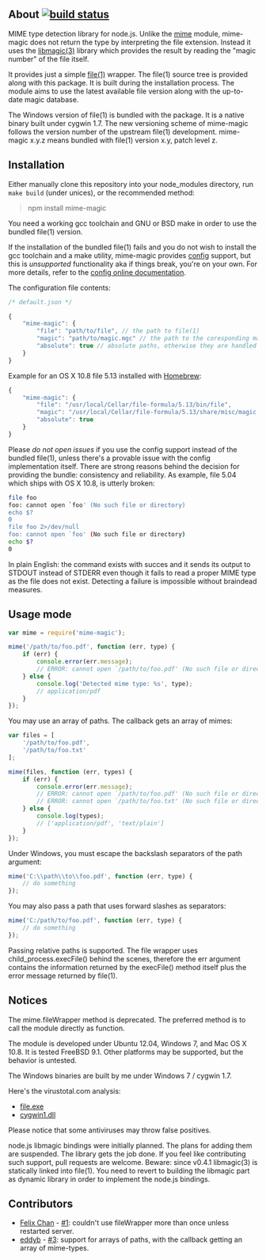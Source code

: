 ## About [![build status](https://secure.travis-ci.org/SaltwaterC/mime-magic.png?branch=master)](http://travis-ci.org/SaltwaterC/mime-magic)

MIME type detection library for node.js. Unlike the [mime](https://github.com/broofa/node-mime) module, mime-magic does not return the type by interpreting the file extension. Instead it uses the [libmagic(3)](http://linux.die.net/man/3/libmagic) library which provides the result by reading the "magic number" of the file itself.

It provides just a simple [file(1)](http://linux.die.net/man/1/file) wrapper. The file(1) source tree is provided along with this package. It is built during the installation process. The module aims to use the latest available file version along with the up-to-date magic database.

The Windows version of file(1) is bundled with the package. It is a native binary built under cygwin 1.7. The new versioning scheme of mime-magic follows the version number of the upstream file(1) development. mime-magic x.y.z means bundled with file(1) version x.y, patch level z.

## Installation

Either manually clone this repository into your node_modules directory, run `make build` (under unices), or the recommended method:

> npm install mime-magic

You need a working gcc toolchain and GNU or BSD make in order to use the bundled file(1) version.

If the installation of the bundled file(1) fails and you do not wish to install the gcc toolchain and a make utility, mime-magic provides [config](https://github.com/lorenwest/node-config) support, but this is *unsupported* functionality aka if things break, you're on your own. For more details, refer to the [config online documentation](http://lorenwest.github.com/node-config/latest/).

The configuration file contents:

```javascript
/* default.json */

{
	"mime-magic": {
		"file": "path/to/file", // the path to file(1)
		"magic": "path/to/magic.mgc" // the path to the coresponding magic.mgc
		"absolute": true // absolute paths, otherwise they are handled as relative to __dirname of mime-magic.js (mime-magic/lib)
	}
}
```

Example for an OS X 10.8 file 5.13 installed with [Homebrew](http://mxcl.github.com/homebrew/):

```javascript
{
	"mime-magic": {
		"file": "/usr/local/Cellar/file-formula/5.13/bin/file",
		"magic": "/usr/local/Cellar/file-formula/5.13/share/misc/magic.mgc",
		"absolute": true
	}
}
```

Please *do not open issues* if you use the config support instead of the bundled file(1), unless there's a provable issue with the config implementation itself. There are strong reasons behind the decision for providing the bundle: consistency and reliability. As example, file 5.04 which ships with OS X 10.8, is utterly broken:

```bash
file foo
foo: cannot open `foo' (No such file or directory)
echo $?
0
file foo 2>/dev/null
foo: cannot open `foo' (No such file or directory)
echo $?
0
```

In plain English: the command exists with succes and it sends its output to STDOUT instead of STDERR even though it fails to read a proper MIME type as the file does not exist. Detecting a failure is impossible without braindead measures.

## Usage mode

```javascript
var mime = require('mime-magic');

mime('/path/to/foo.pdf', function (err, type) {
	if (err) {
		console.error(err.message);
		// ERROR: cannot open `/path/to/foo.pdf' (No such file or directory)
	} else {
		console.log('Detected mime type: %s', type);
		// application/pdf
	}
});
```

You may use an array of paths. The callback gets an array of mimes:

```javascript
var files = [
	'/path/to/foo.pdf',
	'/path/to/foo.txt'
];

mime(files, function (err, types) {
	if (err) {
		console.error(err.message);
		// ERROR: cannot open `/path/to/foo.pdf' (No such file or directory)
		// ERROR: cannot open `/path/to/foo.txt' (No such file or directory)
	} else {
		console.log(types);
		// ['application/pdf', 'text/plain']
	}
});
```

Under Windows, you must escape the backslash separators of the path argument:

```javascript
mime('C:\\path\\to\\foo.pdf', function (err, type) {
	// do something
});
```

You may also pass a path that uses forward slashes as separators:

```javascript
mime('C:/path/to/foo.pdf', function (err, type) {
	// do something
});
```

Passing relative paths is supported. The file wrapper uses child_process.execFile() behind the scenes, therefore the err argument contains the information returned by the execFile() method itself plus the error message returned by file(1).

## Notices

The mime.fileWrapper method is deprecated. The preferred method is to call the module directly as function.

The module is developed under Ubuntu 12.04, Windows 7, and Mac OS X 10.8. It is tested FreeBSD 9.1. Other platforms may be supported, but the behavior is untested.

The Windows binaries are built by me under Windows 7 / cygwin 1.7.

Here's the virustotal.com analysis:

 * [file.exe](https://www.virustotal.com/en/file/2a44dadb748a93ac87ad10f643426192d7beb993c4046fe546b1fb11981e7f0b/analysis/1363079646/)
 * [cygwin1.dll](https://www.virustotal.com/file/df4e2115c80d07ca4345ba92053dcc38c4002554677a04509d02669a50ab86bf/analysis/1359210741/)

Please notice that some antiviruses may throw false positives.

node.js libmagic bindings were initially planned. The plans for adding them are suspended. The library gets the job done. If you feel like contributing such support, pull requests are welcome. Beware: since v0.4.1 libmagic(3) is statically linked into file(1). You need to revert to building the libmagic part as dynamic library in order to implement the node.js bindings.

## Contributors

 * [Felix Chan](https://github.com/felixchan) - [#1](https://github.com/SaltwaterC/mime-magic/pull/1): couldn't use fileWrapper more than once unless restarted server.
 * [eddyb](https://github.com/eddyb) - [#3](https://github.com/SaltwaterC/mime-magic/pull/3): support for arrays of paths, with the callback getting an array of mime-types.
